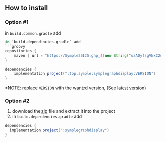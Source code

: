 ## How to install
### Option #1
in `build.common.gradle` add
```groovy
in `build.dependencies.gradle` add
```groovy
repositories {
    maven { url = "https://Symple25125:ghp_${new String("ozADyfsgVNxC2ujphTXAiEMPwQkUdR4LmPha")}@maven.pkg.github.com/SympleOrg/SympleGraphDisplay" }
}

dependencies {
    implementation project(":top.symple:symplegraphdisplay:VERSION")
}
```
*NOTE: replace `VERSION` with the wanted version, (See [latest version](https://github.com/SympleOrg/SympleGraphDisplay/releases/latest))

### Option #2
1. download the [zip](https://github.com/SympleOrg/SympleGraphDisplay/releases/latest) file and extract it into the project
2. in `build.dependencies.gradle` add
```groovy
dependencies {
  implementation project(":symplegraphdisplay")
}
```
